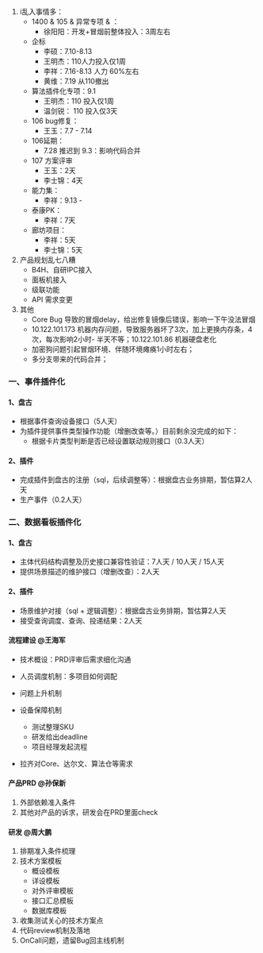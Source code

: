 1. i乱入事情多：
   - 1400 & 105 & 异常专项 & ：
     - 徐阳阳：开发+冒烟前整体投入：3周左右
   - 企标
     - 李硕：7.10-8.13 
     - 王明杰：110人力投入仅1周
     - 李祥：7.16-8.13 人力 60%左右
     - 黄维：7.19 从110撤出
   - 算法插件化专项：9.1 
     - 王明杰：110 投入仅1周
     - 温剑锐： 110 投入仅3天
   - 106 bug修复：
     - 王玉：7.7 -  7.14
   - 106延期：
     - 7.28 推迟到 9.3：影响代码合并
   - 107 方案评审
     - 王玉：2天
     - 李士锦：4天
   - 能力集：
     - 李祥：9.13 - 
   - 泰康PK：
     - 李祥：7天
   - 廊坊项目：
     - 李祥：5天
     - 李士锦：5天
2. 产品规划乱七八糟
   - B4H、自研IPC接入
   - 面板机接入
   - 级联功能
   - API 需求变更
3. 其他
   - Core Bug 导致的冒烟delay，给出修复镜像后错误，影响一下午没法冒烟
   - 10.122.101.173 机器内存问题，导致服务器坏了3次，加上更换内存条，4次，每次影响2小时- 半天不等；10.122.101.86 机器硬盘老化
   - 加密狗问题引起冒烟环境、伴随环境瘫痪1小时左右；
   - 多分支带来的代码合并；



###  一、事件插件化

#### 1、盘古

- 根据事件查询设备接口（5人天）
- 为插件提供事件类型操作功能（增删改查等。）目前剩余没完成的如下：
  - 根据卡片类型判断是否已经设置联动规则接口（0.3人天）



#### 2、插件

- 完成插件到盘古的注册（sql，后续调整等）：根据盘古业务排期，暂估算2人天
- 生产事件（0.2人天）



### 二、数据看板插件化

#### 1、盘古

- 主体代码结构调整及历史接口兼容性验证：7人天 / 10人天 / 15人天
- 提供场景描述的维护接口（增删改查）：2人天

#### 2、插件

- 场景维护对接（sql + 逻辑调整）：根据盘古业务排期，暂估算2人天
- 接受查询调度、查询、投递结果：2人天





#### 流程建设 @王海军

- 技术概设：PRD评审后需求细化沟通

- 人员调度机制：多项目如何调配

- 问题上升机制

- 设备保障机制

  - 测试整理SKU
  - 研发给出deadline
  - 项目经理发起流程

- 拉齐对Core、达尔文、算法仓等需求

  



#### 产品PRD @孙保新

1. 外部依赖准入条件
2. 其他对产品的诉求，研发会在PRD里面check



#### 研发 @周大鹏

1. 排期准入条件梳理
2. 技术方案模板
   - 概设模板
   - 详设模板
   - 对外评审模板
   - 接口汇总模板
   - 数据库模板
3. 收集测试关心的技术方案点
4. 代码review机制及落地
5. OnCall问题，遗留Bug回主线机制

